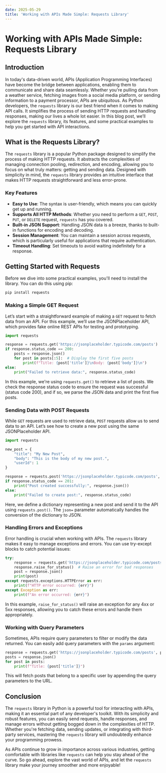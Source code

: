 ```yaml
---
date: 2025-05-29
title: 'Working with APIs Made Simple: Requests Library'
---
```


# Working with APIs Made Simple: Requests Library

## Introduction

In today's data-driven world, APIs (Application Programming Interfaces) have become the bridge between applications, enabling them to communicate and share data seamlessly. Whether you're pulling data from a weather service, fetching images from a social media platform, or sending information to a payment processor, APIs are ubiquitous. As Python developers, the `requests` library is our best friend when it comes to making API calls. It simplifies the process of sending HTTP requests and handling responses, making our lives a whole lot easier. In this blog post, we’ll explore the `requests` library, its features, and some practical examples to help you get started with API interactions.

<!-- more -->
## What is the Requests Library?

The `requests` library is a popular Python package designed to simplify the process of making HTTP requests. It abstracts the complexities of managing connection pooling, redirection, and encoding, allowing you to focus on what truly matters: getting and sending data. Designed with simplicity in mind, the `requests` library provides an intuitive interface that makes HTTP requests straightforward and less error-prone.

### Key Features

- **Easy to Use**: The syntax is user-friendly, which means you can quickly get up and running.
- **Supports All HTTP Methods**: Whether you need to perform a `GET`, `POST`, `PUT`, or `DELETE` request, `requests` has you covered.
- **Built-in JSON Support**: Handling JSON data is a breeze, thanks to built-in functions for encoding and decoding.
- **Session Management**: You can maintain a session across requests, which is particularly useful for applications that require authentication.
- **Timeout Handling**: Set timeouts to avoid waiting indefinitely for a response.

## Getting Started with Requests

Before we dive into some practical examples, you'll need to install the library. You can do this using pip:

```bash
pip install requests
```

### Making a Simple GET Request

Let’s start with a straightforward example of making a `GET` request to fetch data from an API. For this example, we’ll use the JSONPlaceholder API, which provides fake online REST APIs for testing and prototyping.

```python
import requests

response = requests.get('https://jsonplaceholder.typicode.com/posts')
if response.status_code == 200:
    posts = response.json()
    for post in posts[:5]:  # Display the first five posts
        print(f"Title: {post['title']}\nBody: {post['body']}\n")
else:
    print("Failed to retrieve data:", response.status_code)
```

In this example, we're using `requests.get()` to retrieve a list of posts. We check the response status code to ensure the request was successful (status code 200), and if so, we parse the JSON data and print the first five posts.

### Sending Data with POST Requests

While `GET` requests are used to retrieve data, `POST` requests allow us to send data to an API. Let’s see how to create a new post using the same JSONPlaceholder API.

```python
import requests

new_post = {
    "title": "My New Post",
    "body": "This is the body of my new post.",
    "userId": 1
}

response = requests.post('https://jsonplaceholder.typicode.com/posts', json=new_post)
if response.status_code == 201:
    print("Post created successfully:", response.json())
else:
    print("Failed to create post:", response.status_code)
```

Here, we define a dictionary representing a new post and send it to the API using `requests.post()`. The `json=` parameter automatically handles the conversion of the dictionary to JSON.

### Handling Errors and Exceptions

Error handling is crucial when working with APIs. The `requests` library makes it easy to manage exceptions and errors. You can use try-except blocks to catch potential issues:

```python
try:
    response = requests.get('https://jsonplaceholder.typicode.com/posts/100')
    response.raise_for_status()  # Raise an error for bad responses
    post = response.json()
    print(post)
except requests.exceptions.HTTPError as err:
    print(f"HTTP error occurred: {err}")
except Exception as err:
    print(f"An error occurred: {err}")
```

In this example, `raise_for_status()` will raise an exception for any 4xx or 5xx responses, allowing you to catch these errors and handle them appropriately.

### Working with Query Parameters

Sometimes, APIs require query parameters to filter or modify the data returned. You can easily add query parameters with the `params` argument:

```python
response = requests.get('https://jsonplaceholder.typicode.com/posts', params={'userId': 1})
posts = response.json()
for post in posts:
    print(f"Title: {post['title']}")
```

This will fetch posts that belong to a specific user by appending the query parameters to the URL.

## Conclusion

The `requests` library in Python is a powerful tool for interacting with APIs, making it an essential part of any developer's toolkit. With its simplicity and robust features, you can easily send requests, handle responses, and manage errors without getting bogged down in the complexities of HTTP. Whether you're fetching data, sending updates, or integrating with third-party services, mastering the `requests` library will undoubtedly enhance your programming prowess.

As APIs continue to grow in importance across various industries, getting comfortable with libraries like `requests` can help you stay ahead of the curve. So go ahead, explore the vast world of APIs, and let the `requests` library make your journey smoother and more enjoyable!